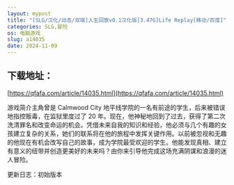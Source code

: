 ```yaml
---
layout: mypost
title: "[SLG/汉化/动态/双端]人生回放v0.1汉化版[3.47G]Life Replay[移动/百度]"
categories: SLG,冒险
os: 电脑游戏
slug: a14035
date: 2024-11-09
---
```


## 下载地址：

[https://qfafa.com/article/14035.html](https://qfafa.com/article/14035.html)

游戏简介主角曾是 Calmwood City 地平线学院的一名有前途的学生，后来被错误地指控贩毒，在监狱里度过了 20 年。现在，他神秘地回到了过去，获得了第二次洗清罪名和改变命运的机会。凭借未来自我的知识和经验，他必须与几个有趣的女孩建立复杂的关系，她们的联系将在他的旅程中发挥关键作用。以前被忽视和无趣的他现在有机会改写自己的故事，成为学院最受欢迎的学生。他能发现真相、建立有意义的纽带并创造更美好的未来吗？由你来引导他完成这场充满阴谋和浪漫的迷人冒险。

更新日志：初始版本